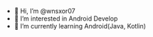- 👋 Hi, I’m @wnsxor07
- 👀 I’m interested in Android Develop
- 🌱 I’m currently learning Android(Java, Kotlin)

<!---
wnsxor07/wnsxor07 is a ✨ special ✨ repository because its `README.md` (this file) appears on your GitHub profile.
You can click the Preview link to take a look at your changes.
--->
